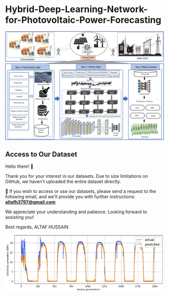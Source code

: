 # Hybrid-Deep-Learning-Network-for-Photovoltaic-Power-Forecasting
![Image 1 Description](Results/Framework.png)
## Access to Our Dataset

Hello there! :wave:

Thank you for your interest in our datasets. Due to size limitations on GitHub, we haven't uploaded the entire dataset directly. 

:email: If you wish to access or use our datasets, please send a request to the following email, and we'll provide you with further instructions:
**altafh3797@gmail.com**

We appreciate your understanding and patience. Looking forward to assisting you!

Best regards,
ALTAF HUSSAIN

![Image 1 Description](Results/CNNGRU.png)

